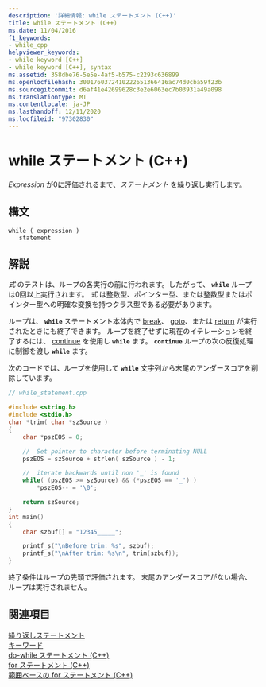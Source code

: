 ```yaml
---
description: '詳細情報: while ステートメント (C++)'
title: while ステートメント (C++)
ms.date: 11/04/2016
f1_keywords:
- while_cpp
helpviewer_keywords:
- while keyword [C++]
- while keyword [C++], syntax
ms.assetid: 358dbe76-5e5e-4af5-b575-c2293c636899
ms.openlocfilehash: 3001760372410222651366416ac74d0cba59f23b
ms.sourcegitcommit: d6af41e42699628c3e2e6063ec7b03931a49a098
ms.translationtype: MT
ms.contentlocale: ja-JP
ms.lasthandoff: 12/11/2020
ms.locfileid: "97302830"
---
```

# <a name="while-statement-c"></a>while ステートメント (C++)

*Expression* が0に評価されるまで、*ステートメント* を繰り返し実行します。

## <a name="syntax"></a>構文

```
while ( expression )
   statement
```

## <a name="remarks"></a>解説

*式* のテストは、ループの各実行の前に行われます。したがって、 **`while`** ループは0回以上実行されます。 *式* は整数型、ポインター型、または整数型またはポインター型への明確な変換を持つクラス型である必要があります。

ループは、 **`while`** ステートメント本体内で [break](../cpp/break-statement-cpp.md)、 [goto](../cpp/goto-statement-cpp.md)、または [return](../cpp/return-statement-cpp.md) が実行されたときにも終了できます。 ループを終了せずに現在のイテレーションを終了するには、 [continue](../cpp/continue-statement-cpp.md) を使用し **`while`** ます。 **`continue`** ループの次の反復処理に制御を渡し **`while`** ます。

次のコードでは、ループを使用して **`while`** 文字列から末尾のアンダースコアを削除しています。

```cpp
// while_statement.cpp

#include <string.h>
#include <stdio.h>
char *trim( char *szSource )
{
    char *pszEOS = 0;

    //  Set pointer to character before terminating NULL
    pszEOS = szSource + strlen( szSource ) - 1;

    //  iterate backwards until non '_' is found
    while( (pszEOS >= szSource) && (*pszEOS == '_') )
        *pszEOS-- = '\0';

    return szSource;
}
int main()
{
    char szbuf[] = "12345_____";

    printf_s("\nBefore trim: %s", szbuf);
    printf_s("\nAfter trim: %s\n", trim(szbuf));
}
```

終了条件はループの先頭で評価されます。 末尾のアンダースコアがない場合、ループは実行されません。

## <a name="see-also"></a>関連項目

[繰り返しステートメント](../cpp/iteration-statements-cpp.md)<br/>
[キーワード](../cpp/keywords-cpp.md)<br/>
[do-while ステートメント (C++)](../cpp/do-while-statement-cpp.md)<br/>
[for ステートメント (C++)](../cpp/for-statement-cpp.md)<br/>
[範囲ベースの for ステートメント (C++)](../cpp/range-based-for-statement-cpp.md)
